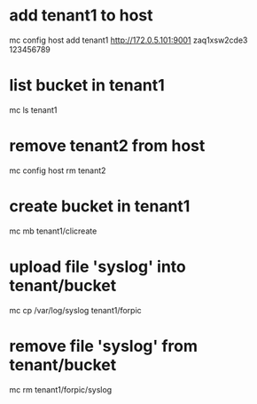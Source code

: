 # add tenant1 to host
mc config host add tenant1 http://172.0.5.101:9001 zaq1xsw2cde3 123456789

# list bucket in tenant1
mc ls tenant1

# remove tenant2 from host
mc config host rm tenant2

# create bucket in tenant1
mc mb tenant1/clicreate

# upload file 'syslog' into tenant/bucket
mc cp /var/log/syslog tenant1/forpic

# remove file 'syslog' from tenant/bucket
mc rm tenant1/forpic/syslog
